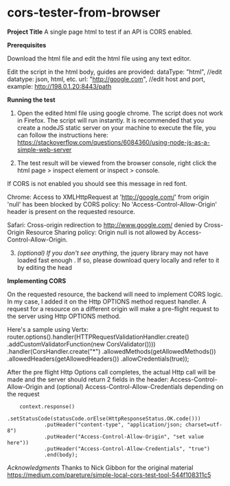 # cors-tester-from-browser

__Project Title__
A single page html to test if an API is CORS enabled.

__Prerequisites__

Download the html file and edit the html file using any text editor.

Edit the script in the html body, guides are provided:
      dataType: "html",           //edit datatype: json, html, etc.
      url: "http://google.com",   //edit host and port, example: http://198.0.1.20:8443/path

__Running the test__

1) Open the edited html file using google chrome. The script does not work in Firefox. The script will run instantly.
It is recommended that you create a nodeJS static server on your machine to execute the file, you can follow the instructions here:
https://stackoverflow.com/questions/6084360/using-node-js-as-a-simple-web-server

2) The test result will be viewed from the browser console, right click the html page > inspect element or inspect > console.

If CORS is not enabled you should see this message in red font.

Chrome:
Access to XMLHttpRequest at 'http://google.com/' from origin 'null' has been blocked by CORS policy: No 'Access-Control-Allow-Origin' header is present on the requested resource.

Safari:
Cross-origin redirection to http://www.google.com/ denied by Cross-Origin Resource Sharing policy: Origin null is not allowed by Access-Control-Allow-Origin.

3) _(optional) If you don't see anything_, the jquery library may not have loaded fast enough . If so, please download query locally and refer to it by editing the head  <script src="https://ajax.googleapis.com/ajax/libs/jquery/3.4.0/jquery.min.js"></script>

__Implementing CORS__

On the requested resource, the backend will need to implement CORS logic. In my case, I added it on the Http OPTIONS method request handler. 
A request for a resource on a different origin will make a pre-flight request to the server using Http OPTIONS method.

Here's a sample using Vertx:
        router.options().handler(HTTPRequestValidationHandler.create()
                .addCustomValidatorFunction(new CorsValidator())))
                .handler(CorsHandler.create("*")
                            .allowedMethods(getAllowedMethods())
                            .allowedHeaders(getAllowedHeaders())
                            .allowCredentials(true));

After the pre flight Http Options call completes, the actual Http call will be made and the server should return 2 fields in the header:
Access-Control-Allow-Origin and (optional) Access-Control-Allow-Credentials depending on the request

        context.response()
                .setStatusCode(statusCode.orElse(HttpResponseStatus.OK.code()))
                .putHeader("content-type", "application/json; charset=utf-8")
                .putHeader("Access-Control-Allow-Origin", "set value here"))
                .putHeader("Access-Control-Allow-Credentials", "true")
                .end(body);

_Acknowledgments_
Thanks to Nick Gibbon for the original material
https://medium.com/pareture/simple-local-cors-test-tool-544f108311c5
